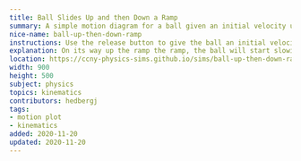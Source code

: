 ```yaml
---
title: Ball Slides Up and then Down a Ramp
summary: A simple motion diagram for a ball given an initial velocity up the ramp.
nice-name: ball-up-then-down-ramp
instructions: Use the release button to give the ball an initial velocity up the ramp. Reset will return the ball to the bottom of the ramp.
explanation: On its way up the ramp the ramp, the ball will start slowing down due to the force of gravity. This force creates an acceleration in the direction 'down the ramp'. After it reaches the top, and stops moving, the same force will cause it to start sliding back down the ramp.
location: https://ccny-physics-sims.github.io/sims/ball-up-then-down-ramp/
width: 900
height: 500
subject: physics
topics: kinematics
contributors: hedbergj
tags:
- motion plot
- kinematics
added: 2020-11-20
updated: 2020-11-20
---
```

